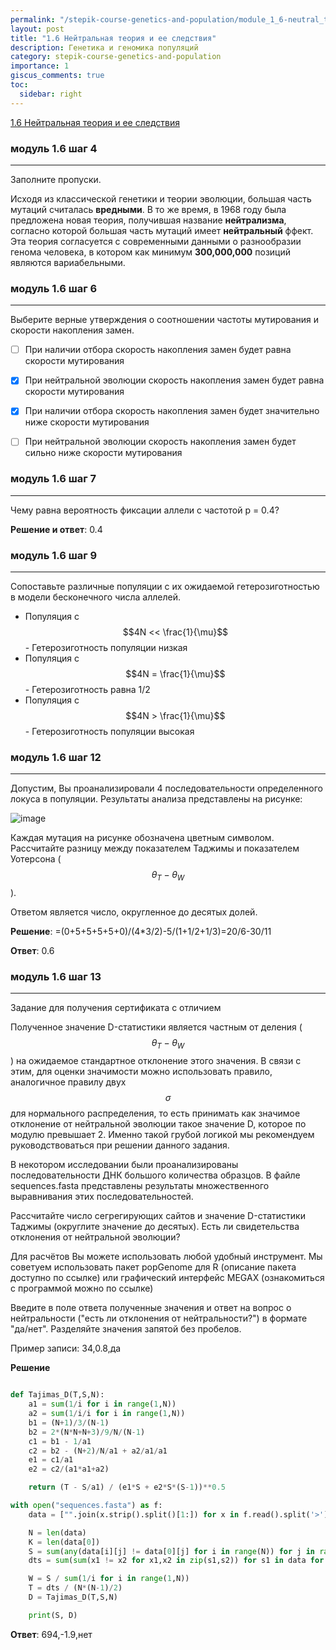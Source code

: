 ```yaml
---
permalink: "/stepik-course-genetics-and-population/module_1_6-neutral_theory_and_its_consequences"
layout: post
title: "1.6 Нейтральная теория и ее следствия"
description: Генетика и геномика популяций
category: stepik-course-genetics-and-population
importance: 1
giscus_comments: true
toc:
  sidebar: right
---
```


[1.6 Нейтральная теория и ее следствия](https://stepik.org/lesson/295218/step/1?unit=276889s)

### модуль 1.6 шаг 4

---
Заполните пропуски.

Исходя из классической генетики и теории эволюции, большая часть мутаций считалась **вредными**. В то же время, в 1968 году была предложена новая теория, получившая название **нейтрализма**, согласно которой большая часть мутаций имеет **нейтральный** ффект. Эта теория согласуется с современными данными о разнообразии генома человека, в котором как минимум **300,000,000** позиций являются вариабельными.

### модуль 1.6 шаг 6

---

Выберите верные утверждения о соотношении частоты мутирования и скорости накопления замен.

- [ ] При наличии отбора скорость накопления замен будет равна скорости мутирования
- [X] При нейтральной эволюции скорость накопления замен будет равна скорости мутирования
- [X] При наличии отбора скорость накопления замен будет значительно ниже скорости мутирования
- [ ] При нейтральной эволюции скорость накопления замен будет сильно ниже скорости мутирования


### модуль 1.6 шаг 7

---

Чему равна вероятность фиксации аллели с частотой p = 0.4?

**Решение и ответ**: 0.4


### модуль 1.6 шаг 9

---


Сопоставьте различные популяции с их ожидаемой гетерозиготностью в модели бесконечного числа аллелей.

- Популяция с $$4N << \frac{1}{\mu}$$ -  Гетерозиготность популяции низкая
- Популяция с $$4N = \frac{1}{\mu}$$ - Гетерозиготность равна 1/2
- Популяция с $$4N > \frac{1}{\mu}$$ - Гетерозиготность популяции высокая




### модуль 1.6 шаг 12

---


Допустим, Вы проанализировали 4 последовательности определенного локуса в популяции. Результаты анализа представлены на рисунке:

![image](https://ucarecdn.com/72735e3e-6f8e-46ad-802f-7da4898b4b30/)

Каждая мутация на рисунке обозначена цветным символом. Рассчитайте разницу между показателем Таджимы и показателем Уотерсона ($$\theta_T - \theta_W$$).

Ответом является число, округленное до десятых долей.

**Решение**:
=(0+5+5+5+5+0)/(4*3/2)-5/(1+1/2+1/3)=20/6-30/11


**Ответ**: 0.6


### модуль 1.6 шаг 13

---


Задание для получения сертификата с отличием

Полученное значение D-статистики является частным от деления ($$\theta_T - \theta_W$$) на ожидаемое стандартное отклонение этого значения. В связи с этим, для оценки значимости можно использовать правило, аналогичное правилу двух $$\sigma$$ для нормального распределения, то есть принимать как значимое отклонение от нейтральной эволюции такое значение D, которое по модулю превышает 2. Именно такой грубой логикой мы рекомендуем руководствоваться при решении данного задания.

В некотором исследовании были проанализированы последовательности ДНК большого количества образцов. В файле sequences.fasta представлены результаты множественного выравнивания этих последовательностей.

Рассчитайте число сегрегирующих сайтов и значение D-статистики Таджимы (округлите значение до десятых). Есть ли свидетельства отклонения от нейтральной эволюции?

Для расчётов Вы можете использовать любой удобный инструмент. Мы советуем использовать пакет popGenome для R (описание пакета доступно по ссылке) или графический интерфейс MEGAX (ознакомиться с программой можно по ссылке)

Введите в поле ответа полученные значения и ответ на вопрос о нейтральности ("есть ли отклонения от нейтральности?") в формате "да/нет". Разделяйте значения запятой без пробелов.

Пример записи: 34,0.8,да

**Решение**

```python

def Tajimas_D(T,S,N):
    a1 = sum(1/i for i in range(1,N))
    a2 = sum(1/i/i for i in range(1,N))
    b1 = (N+1)/3/(N-1)
    b2 = 2*(N*N+N+3)/9/N/(N-1)
    c1 = b1 - 1/a1
    c2 = b2 - (N+2)/N/a1 + a2/a1/a1
    e1 = c1/a1
    e2 = c2/(a1*a1+a2)

    return (T - S/a1) / (e1*S + e2*S*(S-1))**0.5

with open("sequences.fasta") as f:
    data = ["".join(x.strip().split()[1:]) for x in f.read().split('>')[1:]]

    N = len(data)
    K = len(data[0])
    S = sum(any(data[i][j] != data[0][j] for i in range(N)) for j in range(K))
    dts = sum(sum(x1 != x2 for x1,x2 in zip(s1,s2)) for s1 in data for s2 in data)/2

    W = S / sum(1/i for i in range(1,N))
    T = dts / (N*(N-1)/2)
    D = Tajimas_D(T,S,N)

    print(S, D)
```
**Ответ**: 694,-1.9,нет



